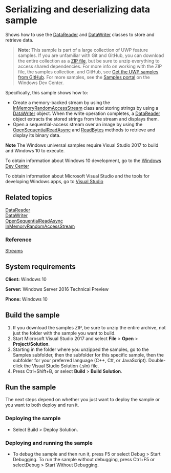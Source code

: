 <!--- 
    category: Data
  samplefwlink: http://go.microsoft.com/fwlink/p/?LinkId=620535
--->

# Serializing and deserializing data sample

Shows how to use the [DataReader](https://msdn.microsoft.com/library/windows/apps/br208119) and 
[DataWriter](https://msdn.microsoft.com/library/windows/apps/br208154) classes to store and retrieve data.  

> **Note:** This sample is part of a large collection of UWP feature samples. 
> If you are unfamiliar with Git and GitHub, you can download the entire collection as a 
> [ZIP file](https://github.com/Microsoft/Windows-universal-samples/archive/master.zip), but be 
> sure to unzip everything to access shared dependencies. For more info on working with the ZIP file, 
> the samples collection, and GitHub, see [Get the UWP samples from GitHub](https://aka.ms/ovu2uq). 
> For more samples, see the [Samples portal](https://aka.ms/winsamples) on the Windows Dev Center. 

Specifically, this sample shows how to:

-   Create a memory-backed stream by using the [InMemoryRandomAccessStream](https://msdn.microsoft.com/library/windows/apps/br241720) class and storing strings by using a [DataWriter](https://msdn.microsoft.com/library/windows/apps/br208154) object. When the write operation completes, a [DataReader](https://msdn.microsoft.com/library/windows/apps/br208119) object extracts the stored strings from the stream and displays them.
-   Open a sequential-access stream over an image by using the [OpenSequentialReadAsync](https://msdn.microsoft.com/library/windows/apps/hh701853) and [ReadBytes](https://msdn.microsoft.com/library/windows/apps/br208139) methods to retrieve and display its binary data.

**Note** The Windows universal samples require Visual Studio 2017 to build and Windows 10 to execute.
 
To obtain information about Windows 10 development, go to the [Windows Dev Center](http://go.microsoft.com/fwlink/?LinkID=532421)

To obtain information about Microsoft Visual Studio and the tools for developing Windows apps, go to [Visual Studio](http://go.microsoft.com/fwlink/?LinkID=532422)

## Related topics

[DataReader](https://msdn.microsoft.com/library/windows/apps/br208119)  
[DataWriter](https://msdn.microsoft.com/library/windows/apps/br208154)  
[OpenSequentialReadAsync](https://msdn.microsoft.com/library/windows/apps/hh701853)  
[InMemoryRandomAccessStream](https://msdn.microsoft.com/library/windows/apps/br241720)  

### Reference

[Streams](https://msdn.microsoft.com/library/windows/apps/br241791)  

## System requirements

**Client:** Windows 10

**Server:** Windows Server 2016 Technical Preview

**Phone:** Windows 10

## Build the sample

1. If you download the samples ZIP, be sure to unzip the entire archive, not just the folder with the sample you want to build. 
2. Start Microsoft Visual Studio 2017 and select **File** \> **Open** \> **Project/Solution**.
3. Starting in the folder where you unzipped the samples, go to the Samples subfolder, then the subfolder for this specific sample, then the subfolder for your preferred language (C++, C#, or JavaScript). Double-click the Visual Studio Solution (.sln) file.
4. Press Ctrl+Shift+B, or select **Build** \> **Build Solution**.

## Run the sample

The next steps depend on whether you just want to deploy the sample or you want to both deploy and run it.

### Deploying the sample

- Select Build > Deploy Solution. 

### Deploying and running the sample

- To debug the sample and then run it, press F5 or select Debug >  Start Debugging. To run the sample without debugging, press Ctrl+F5 or selectDebug > Start Without Debugging. 

